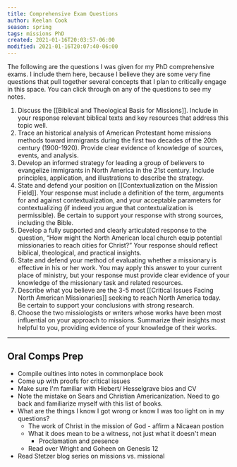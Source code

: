 ```yaml
---
title: Comprehensive Exam Questions
author: Keelan Cook
season: spring
tags: missions PhD
created: 2021-01-16T20:03:57-06:00
modified: 2021-01-16T20:07:40-06:00
---
```

The following are the questions I was given for my PhD comprehensive exams. I include them here, because I believe they are some very fine questions that pull together several concepts that I plan to critically engage in this space. You can click through on any of the questions to see my notes.

1. Discuss the [[Biblical and Theological Basis for Missions]]. Include in your response relevant biblical texts and key resources that address this topic well.
2. Trace an historical analysis of American Protestant home missions methods toward immigrants during the first two decades of the 20th century (1900-1920). Provide clear evidence of knowledge of sources, events, and analysis.
3. Develop an informed strategy for leading a group of believers to evangelize immigrants in North America in the 21st century. Include principles, application, and illustrations to describe the strategy.
4. State and defend your position on [[Contextualization on the Mission Field]]. Your response must include a definition of the term, arguments for and against contextualization, and your acceptable parameters for contextualizing (if indeed you argue that contextualization is permissible). Be certain to support your response with strong sources, including the Bible.
5. Develop a fully supported and clearly articulated response to the question, “How might the North American local church equip potential missionaries to reach cities for Christ?” Your response should reflect biblical, theological, and practical insights.
6. State and defend your method of evaluating whether a missionary is effective in his or her work. You may apply this answer to your current place of ministry, but your response must provide clear evidence of your knowledge of the missionary task and related resources.
7. Describe what you believe are the 3-5 most [[Critical Issues Facing North American Missionaries]] seeking to reach North America today. Be certain to support your conclusions with strong research.
8. Choose the two missiologists or writers whose works have been most influential on your approach to missions. Summarize their insights most helpful to you, providing evidence of your knowledge of their works.


---
## Oral Comps Prep
* Compile oultines into notes in commonplace book
* Come up with proofs for critical issues
* Make sure I'm familiar with Hiebert/ Hesselgrave bios and CV
* Note the mistake on Sears and Christian Americanization. Need to go back and familiarize myself with this list of books.
* What are the things I know I got wrong or know I was too light on in my questions?
  * The work of Christ in the mission of God - affirm a Nicaean postion
  * What it does mean to be a witness, not just what it doesn't mean
    * Proclamation and presence
  * Read over Wright and Goheen on Genesis 12
* Read Stetzer blog series on missions vs. missional
